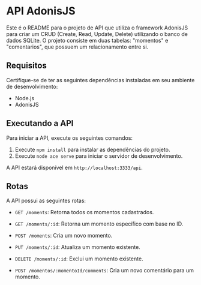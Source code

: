 # API AdonisJS

Este é o README para o projeto de API que utiliza o framework AdonisJS para criar um CRUD (Create, Read, Update, Delete) utilizando o banco de dados SQLite. O projeto consiste em duas tabelas: "momentos" e "comentarios", que possuem um relacionamento entre si.

## Requisitos

Certifique-se de ter as seguintes dependências instaladas em seu ambiente de desenvolvimento:

- Node.js
- AdonisJS


## Executando a API

Para iniciar a API, execute os seguintes comandos:

1. Execute `npm install` para instalar as dependências do projeto.
2. Execute `node ace serve` para iniciar o servidor de desenvolvimento.

A API estará disponível em `http://localhost:3333/api`.

## Rotas

A API possui as seguintes rotas:

- `GET /moments`: Retorna todos os momentos cadastrados.
- `GET /moments/:id`: Retorna um momento específico com base no ID.
- `POST /moments`: Cria um novo momento.
- `PUT /moments/:id`: Atualiza um momento existente.
- `DELETE /moments/:id`: Exclui um momento existente.


- `POST /momentos/:momentoId/comments`: Cria um novo comentário para um momento.